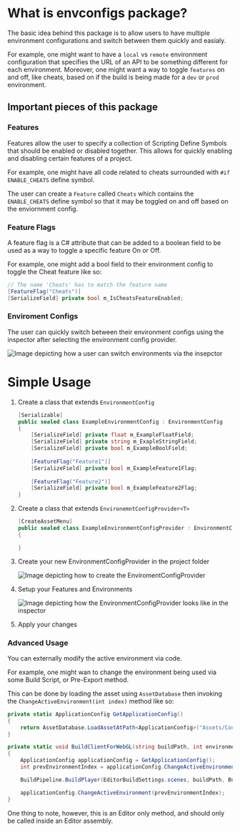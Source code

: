 # What is envconfigs package?
The basic idea behind this package is to allow users to have multiple environment configurations and switch between them quickly and easialy.

For example, one might want to have a `local` vs `remote` environment configuration that specifies the URL of an API to be something different for each environment. Moreover, one might want a way to toggle `features` on and off, like cheats, based on if the build is being made for a `dev` or `prod` environment.

## Important pieces of this package

### Features
Features allow the user to specify a collection of Scripting Define Symbols that should be enabled or disabled together. This allows for quickly enabling and disabling certain features of a project. 

For example, one might have all code related to cheats surrounded with `#if ENABLE_CHEATS` define symbol. 

The user can create a `Feature` called `Cheats` which contains the `ENABLE_CHEATS` define symbol so that it may be toggled on and off based on the enviornment config.

### Feature Flags
A feature flag is a C# attribute that can be added to a boolean field to be used as a way to toggle a specific feature On or Off.

For example, one might add a bool field to their environment config to toggle the Cheat feature like so:
```CS
// The name 'Cheats' has to match the feature name
[FeatureFlag("Cheats")] 
[SerializeField] private bool m_IsCheatsFeatureEnabled;
```

### Enviroment Configs
The user can quickly switch between their environment configs using the inspector after selecting the environment config provider. 

![Image depicting how a user can switch environments via the insepctor](Documentation%20Images~%2Fswitchenvinspector.png)

# Simple Usage

1. Create a class that extends `EnvironmentConfig` 
    ```CS 
    [Serializable]
    public sealed class ExampleEnvironmentConfig : EnvironmentConfig
    {
        [SerializeField] private float m_ExampleFloatField;
        [SerializeField] private string m_ExapleStringField;
        [SerializeField] private bool m_ExampleBoolField;
        
        [FeatureFlag("Feature1")]
        [SerializeField] private bool m_ExampleFeature1Flag;
        
        [FeatureFlag("Feature2")]
        [SerializeField] private bool m_ExampleFeature2Flag;
    }
    ```
2. Create a class that extends `EnvironemntConfigProvider<T>`
    ```CS
    [CreateAssetMenu]
    public sealed class ExampleEnvironmentConfigProvider : EnvironmentConfigProvider<ExampleEnvironmentConfig>
    {    

    }
    ```

3. Create your new EnvironmentConfigProvider in the project folder

    ![Image depicting how to create the EnviromentConfigProvider](Documentation%20Images~%2Fcreateenvconfigprovider.png)

4. Setup your Features and Environments 

    ![Image depicting how the EnvironmentConfigProvider looks like in the inspector](Documentation%20Images~%2Fexampleenvconfigproviderinspector.png)

5. Apply your changes

### Advanced Usage
You can externally modify the active environment via code. 

For example, one might wan to change the environment being used via some Build Script, or Pre-Export method.

This can be done by loading the asset using `AssetDatabase` then invoking the `ChangeActiveEnvironment(int index)` method like so:
```CS
private static ApplicationConfig GetApplicationConfig()
{
    return AssetDatabase.LoadAssetAtPath<ApplicationConfig>("Assets/Configs/Application Config.asset");
}

private static void BuildClientForWebGL(string buildPath, int environmentIndex)
{
    ApplicationConfig applicationConfig = GetApplicationConfig();
    int prevEnvironmentIndex = applicationConfig.ChangeActiveEnvironment(environmentIndex);

    BuildPipeline.BuildPlayer(EditorBuildSettings.scenes, buildPath, BuildTarget.WebGL, BuildOptions.None);

    applicationConfig.ChangeActiveEnvironment(prevEnvironmentIndex);
}
```

One thing to note, however, this is an Editor only method, and should only be called inside an Editor assembly.